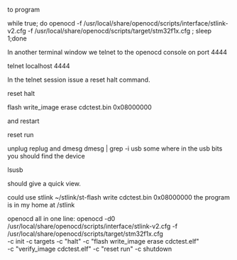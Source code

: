 to program

while true; do openocd -f /usr/local/share/openocd/scripts/interface/stlink-v2.cfg -f /usr/local/share/openocd/scripts/target/stm32f1x.cfg ; sleep 1;done

In another terminal window we telnet to the openocd console on port 4444

telnet localhost 4444

In the telnet session issue a reset halt command.

reset halt

flash write_image erase cdctest.bin 0x08000000

and restart

reset run

unplug replug and dmesg
dmesg | grep -i usb
some where in the usb bits 
you should find the device 

lsusb

should give a quick view.

could use stlink
~/stlink/st-flash write cdctest.bin 0x08000000
the program is in my home at /stlink


openocd all in one line:
openocd -d0  /usr/local/share/openocd/scripts/interface/stlink-v2.cfg -f /usr/local/share/openocd/scripts/target/stm32f1x.cfg \
 -c init -c targets -c "halt" -c "flash write_image erase cdctest.elf" \
 -c "verify_image cdctest.elf" -c "reset run" -c shutdown
